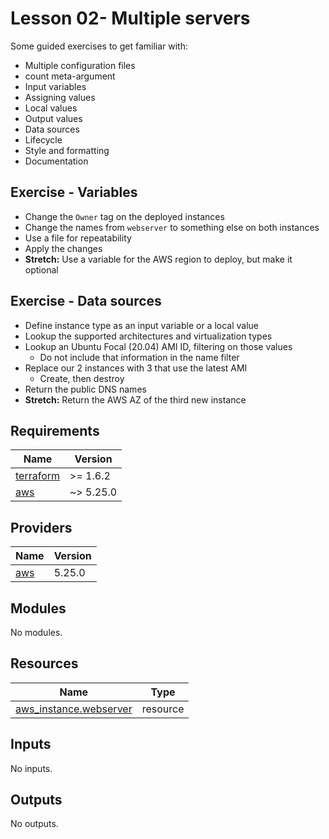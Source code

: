 # Lesson 02- Multiple servers

Some guided exercises to get familiar with:
- Multiple configuration files
- count meta-argument
- Input variables
- Assigning values
- Local values
- Output values
- Data sources
- Lifecycle
- Style and formatting
- Documentation

## Exercise - Variables

- Change the `Owner` tag on the deployed instances
- Change the names from `webserver` to something else on both instances
- Use a file for repeatability
- Apply the changes
- **Stretch:** Use a variable for the AWS region to deploy, but make it optional

## Exercise - Data sources

- Define instance type as an input variable or a local value
- Lookup the supported architectures and virtualization types
- Lookup an Ubuntu Focal (20.04) AMI ID, filtering on those values
  - Do not include that information in the name filter
- Replace our 2 instances with 3 that use the latest AMI
  - Create, then destroy
- Return the public DNS names
- **Stretch:** Return the AWS AZ of the third new instance

<!-- BEGIN_TF_DOCS -->
## Requirements

| Name | Version |
|------|---------|
| <a name="requirement_terraform"></a> [terraform](#requirement\_terraform) | >= 1.6.2 |
| <a name="requirement_aws"></a> [aws](#requirement\_aws) | ~> 5.25.0 |

## Providers

| Name | Version |
|------|---------|
| <a name="provider_aws"></a> [aws](#provider\_aws) | 5.25.0 |

## Modules

No modules.

## Resources

| Name | Type |
|------|------|
| [aws_instance.webserver](https://registry.terraform.io/providers/hashicorp/aws/latest/docs/resources/instance) | resource |

## Inputs

No inputs.

## Outputs

No outputs.
<!-- END_TF_DOCS -->
